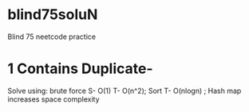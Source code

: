 # blind75soluN
Blind 75 neetcode practice
# 1 Contains Duplicate- 
Solve using: brute force S- O(1) T- O(n^2); Sort T- O(nlogn) ; Hash map increases space complexity 

